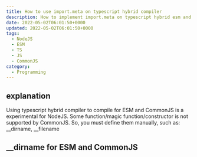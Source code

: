 ```yaml
---
title: How to use import.meta on typescript hybrid compiler
description: How to implement import.meta on typescript hybrid esm and commonjs compiler
date: 2022-05-02T06:01:50+0000
updated: 2022-05-02T06:01:50+0000
tags:
  - NodeJS
  - ESM
  - TS
  - JS
  - CommonJS
category:
  - Programming
---
```


## explanation
Using typescript hybrid compiler to compile for ESM and CommonJS is a experimental for NodeJS.
Some function/magic function/constructor is not supported by CommonJS. So, you must define them manually, such as: __dirname, __filename

## __dirname for ESM and CommonJS
